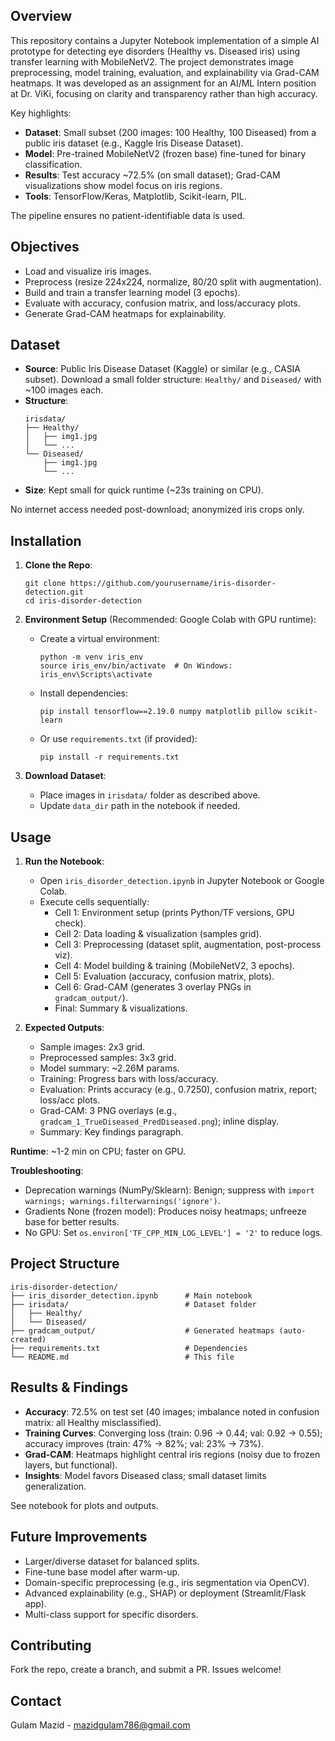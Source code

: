 ## Overview

This repository contains a Jupyter Notebook implementation of a simple AI prototype for detecting eye disorders (Healthy vs. Diseased iris) using transfer learning with MobileNetV2. The project demonstrates image preprocessing, model training, evaluation, and explainability via Grad-CAM heatmaps. It was developed as an assignment for an AI/ML Intern position at Dr. ViKi, focusing on clarity and transparency rather than high accuracy.

Key highlights:
- **Dataset**: Small subset (200 images: 100 Healthy, 100 Diseased) from a public iris dataset (e.g., Kaggle Iris Disease Dataset).
- **Model**: Pre-trained MobileNetV2 (frozen base) fine-tuned for binary classification.
- **Results**: Test accuracy ~72.5% (on small dataset); Grad-CAM visualizations show model focus on iris regions.
- **Tools**: TensorFlow/Keras, Matplotlib, Scikit-learn, PIL.

The pipeline ensures no patient-identifiable data is used.

## Objectives

- Load and visualize iris images.
- Preprocess (resize 224x224, normalize, 80/20 split with augmentation).
- Build and train a transfer learning model (3 epochs).
- Evaluate with accuracy, confusion matrix, and loss/accuracy plots.
- Generate Grad-CAM heatmaps for explainability.

## Dataset

- **Source**: Public Iris Disease Dataset (Kaggle) or similar (e.g., CASIA subset). Download a small folder structure: `Healthy/` and `Diseased/` with ~100 images each.
- **Structure**:
  ```
  irisdata/
  ├── Healthy/
  │   ├── img1.jpg
  │   └── ...
  └── Diseased/
      ├── img1.jpg
      └── ...
  ```
- **Size**: Kept small for quick runtime (~23s training on CPU).

No internet access needed post-download; anonymized iris crops only.

## Installation

1. **Clone the Repo**:
   ```
   git clone https://github.com/yourusername/iris-disorder-detection.git
   cd iris-disorder-detection
   ```

2. **Environment Setup** (Recommended: Google Colab with GPU runtime):
   - Create a virtual environment:
     ```
     python -m venv iris_env
     source iris_env/bin/activate  # On Windows: iris_env\Scripts\activate
     ```
   - Install dependencies:
     ```
     pip install tensorflow==2.19.0 numpy matplotlib pillow scikit-learn
     ```
   - Or use `requirements.txt` (if provided):
     ```
     pip install -r requirements.txt
     ```

3. **Download Dataset**:
   - Place images in `irisdata/` folder as described above.
   - Update `data_dir` path in the notebook if needed.

## Usage

1. **Run the Notebook**:
   - Open `iris_disorder_detection.ipynb` in Jupyter Notebook or Google Colab.
   - Execute cells sequentially:
     - Cell 1: Environment setup (prints Python/TF versions, GPU check).
     - Cell 2: Data loading & visualization (samples grid).
     - Cell 3: Preprocessing (dataset split, augmentation, post-process viz).
     - Cell 4: Model building & training (MobileNetV2, 3 epochs).
     - Cell 5: Evaluation (accuracy, confusion matrix, plots).
     - Cell 6: Grad-CAM (generates 3 overlay PNGs in `gradcam_output/`).
     - Final: Summary & visualizations.

2. **Expected Outputs**:
   - Sample images: 2x3 grid.
   - Preprocessed samples: 3x3 grid.
   - Model summary: ~2.26M params.
   - Training: Progress bars with loss/accuracy.
   - Evaluation: Prints accuracy (e.g., 0.7250), confusion matrix, report; loss/acc plots.
   - Grad-CAM: 3 PNG overlays (e.g., `gradcam_1_TrueDiseased_PredDiseased.png`); inline display.
   - Summary: Key findings paragraph.

**Runtime**: ~1-2 min on CPU; faster on GPU.

**Troubleshooting**:
- Deprecation warnings (NumPy/Sklearn): Benign; suppress with `import warnings; warnings.filterwarnings('ignore')`.
- Gradients None (frozen model): Produces noisy heatmaps; unfreeze base for better results.
- No GPU: Set `os.environ['TF_CPP_MIN_LOG_LEVEL'] = '2'` to reduce logs.

## Project Structure

```
iris-disorder-detection/
├── iris_disorder_detection.ipynb      # Main notebook
├── irisdata/                          # Dataset folder
│   ├── Healthy/
│   └── Diseased/
├── gradcam_output/                    # Generated heatmaps (auto-created)
├── requirements.txt                   # Dependencies
└── README.md                          # This file
```

## Results & Findings

- **Accuracy**: 72.5% on test set (40 images; imbalance noted in confusion matrix: all Healthy misclassified).
- **Training Curves**: Converging loss (train: 0.96 → 0.44; val: 0.92 → 0.55); accuracy improves (train: 47% → 82%; val: 23% → 73%).
- **Grad-CAM**: Heatmaps highlight central iris regions (noisy due to frozen layers, but functional).
- **Insights**: Model favors Diseased class; small dataset limits generalization.

See notebook for plots and outputs.

## Future Improvements

- Larger/diverse dataset for balanced splits.
- Fine-tune base model after warm-up.
- Domain-specific preprocessing (e.g., iris segmentation via OpenCV).
- Advanced explainability (e.g., SHAP) or deployment (Streamlit/Flask app).
- Multi-class support for specific disorders.

## Contributing

Fork the repo, create a branch, and submit a PR. Issues welcome!

## Contact

Gulam Mazid - mazidgulam786@gmail.com  
